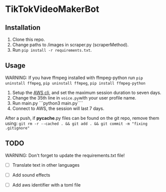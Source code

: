 # TikTokVideoMakerBot

## Installation

1. Clone this repo.
2. Change paths to /images in scraper.py (scraperMethod).
3. Run ``pip install -r requirements.txt``.

## Usage

WARNING: If you have ffmpeg installed with ffmpeg-python run ```pip uninstall ffmpeg```, ```pip uninstall ffmpeg```, ```pip install ffmpeg-python```
1. Setup the [AWS cli](https://docs.aws.amazon.com/cli/latest/userguide/getting-started-install.html), and set the maximum session duration to seven days. 
2. Change the 35th line in ```voice.py```with your user profile name.
3. Run main.py ```python3 main.py````
4. Connect to AWS, the session will last 7 days. 

After a push, if __pycache__.py files can be found on the git repo, remove them using: ```git rm -r --cached . && git add . && git commit -m "fixing .gitignore"```

## TODO

WARNING: Don't forget to update the requirements.txt file!  

- [ ] Translate text in other languages
- [ ] Add sound effects
- [ ] Add aws identifier with a toml file
  
 
